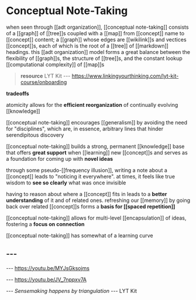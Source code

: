# Conceptual Note-Taking

when seen through [[adt organization]], [[conceptual note-taking]] consists of a [[graph]] of [[tree]]s coupled with a [[map]] from [[concept]] name to [[concept]] content; a [[graph]] whose edges are [[wikilink]]s and vectices [[concept]]s, each of which is the root of a [[tree]] of [[markdown]] headings. this [[adt organization]] model forms a great balance between the flexibility of [[graph]]s, the structure of [[tree]]s, and the constant lookup [[computational complexity]] of [[map]]s

> **resource** LYT Kit --- <https://www.linkingyourthinking.com/lyt-kit-course/onboarding>

**tradeoffs**

atomicity allows for the **efficient reorganization** of continually evolving [[knowledge]]

[[conceptual note-taking]] encourages [[generalism]] by avoiding the need for "disciplines", which are, in essence, arbitrary lines that hinder serendipitous discovery

[[conceptual note-taking]] builds a strong, permanent [[knowledge]] base that offers **great support** when [[learning]] new [[concept]]s and serves as a foundation for coming up with **novel ideas**

through some pseudo-[[frequency illusion]], writing a note about a [[concept]] leads to "noticing it everywhere". at times, it feels like true wisdom to **see so clearly** what was once invisible

having to reason about where a [[concept]] fits in leads to a **better understanding** of it and of related ones. refreshing our [[memory]] by going back over related [[concept]]s forms a **basis for [[spaced repetition]]**

[[conceptual note-taking]] allows for multi-level [[encapsulation]] of ideas, fostering a **focus on connection**

[[conceptual note-taking]] has somewhat of a learning curve

## ---

--- <https://youtu.be/MYJsGksojms>

--- <https://youtu.be/JV_7nppxv7A>

--- _Sensemaking happens by triangulation_ --- LYT Kit
